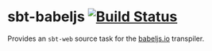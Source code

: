 # sbt-babeljs [![Build Status](https://travis-ci.org/onelson/sbt-babeljs.svg?branch=master)](https://travis-ci.org/onelson/sbt-babeljs)

Provides an `sbt-web` source task for the [babeljs.io](http://babeljs.io) transpiler.
